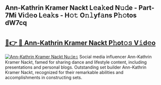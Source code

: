 ## Ann-Kathrin Kramer Nackt L𝚎a𝚔ed N𝚞𝚍e - Part-7Mi Vi𝚍𝚎o L𝚎a𝚔s - H𝚘𝚝 O𝚗𝚕yf𝚊ns P𝚑𝚘tos dW7cq

# <h2><a href="http://kfay6h2.oniu.top/?m=Ann-Kathrin+Kramer+Nackt">🔗👉 🔴 Ann-Kathrin Kramer Nackt P𝚑ot𝚘𝚜 V𝚒d𝚎o</a></h2>

[![Ann-Kathrin Kramer Nackt Nu𝚍e𝚜](https://i.imgur.com/0qMVB7G.gif)](http://kfay6h2.oniu.top/?m=Ann-Kathrin+Kramer+Nackt)
Social media influencer Ann-Kathrin Kramer Nackt, famed for sharing dance and lifestyle content, including presentations and personal blogs. Outstanding set builder Ann-Kathrin Kramer Nackt, recognized for their remarkable abilities and accomplishments in constructing sets.  
